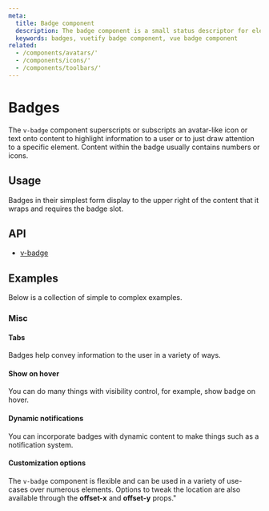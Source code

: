 ```yaml
---
meta:
  title: Badge component
  description: The badge component is a small status descriptor for elements. This typically contains a small number or short set of characters.
  keywords: badges, vuetify badge component, vue badge component
related:
  - /components/avatars/'
  - /components/icons/'
  - /components/toolbars/'
---
```


# Badges

The `v-badge` component superscripts or subscripts an avatar-like icon or text onto content to highlight information to a user or to just draw attention to a specific element. Content within the badge usually contains numbers or icons.

<entry-ad />

## Usage

Badges in their simplest form display to the upper right of the content that it wraps and requires the badge slot.

<usage name="v-badge" />

## API

- [v-badge](../../api/v-badge)

## Examples

Below is a collection of simple to complex examples.

### Misc

#### Tabs

Badges help convey information to the user in a variety of ways.

<example file="v-badge/misc-tabs" />

#### Show on hover

You can do many things with visibility control, for example, show badge on hover.

<example file="v-badge/misc-hover" />

#### Dynamic notifications

You can incorporate badges with dynamic content to make things such as a notification system.

<example file="v-badge/misc-dynamic" />

#### Customization options

The `v-badge` component is flexible and can be used in a variety of use-cases over numerous elements. Options to tweak the location are also available through the **offset-x** and **offset-y** props."

<example file="v-badge/misc-customization" />

<backmatter />
